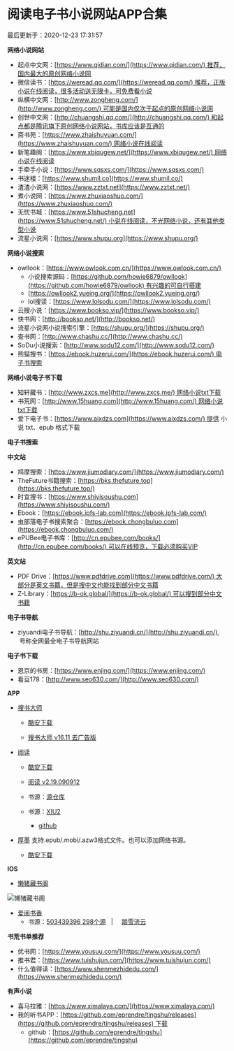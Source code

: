 阅读电子书小说网站APP合集[](#阅读电子书小说网站APP合集)
=================================

最后更新于：2020-12-23 17:31:57

**网络小说网站**

*   起点中文网：[https://www.qidian.com/](https://www.qidian.com/) 推荐，国内最大的原创网络小说网
*   微信读书：[https://weread.qq.com/](https://weread.qq.com/) 推荐，正版小说在线阅读，很多活动送无限卡，可免费看小说
*   纵横中文网：[http://www.zongheng.com/](http://www.zongheng.com/) 可能是国内仅次于起点的原创网络小说网
*   创世中文网：[http://chuangshi.qq.com/](http://chuangshi.qq.com/) 和起点都是腾讯旗下原创网络小说网站，书库应该是互通的
*   斋书苑：[https://www.zhaishuyuan.com/](https://www.zhaishuyuan.com/) 网络小说在线阅读
*   新笔趣阁：[https://www.xbiqugew.net/](https://www.xbiqugew.net/) 网络小说在线阅读
*   手牵手小说：[https://www.sqsxs.com/](https://www.sqsxs.com/)
*   书迷楼：[https://www.shumil.co](https://www.shumil.co/)
*   渣渣小说网：[https://www.zztxt.net](https://www.zztxt.net/)
*   煮小说网：[https://www.zhuxiaoshuo.com/](https://www.zhuxiaoshuo.com/)
*   无忧书城：[https://www.51shucheng.net](https://www.51shucheng.net/) 小说在线阅读，不光网络小说，还有其他类型小说
*   流星小说网：[https://www.shupu.org](https://www.shupu.org/)

**网络小说搜索**

*   owllook：[https://www.owlook.com.cn/](https://www.owlook.com.cn/)
    *   小说搜索源码：[https://github.com/howie6879/owllook](https://github.com/howie6879/owllook) 有兴趣的可自行搭建
    *   [https://owllook2.yueing.org/](https://owllook2.yueing.org/)
    *   lol搜读：[https://www.lolsodu.com/](https://www.lolsodu.com/)
*   云搜小说：[https://www.bookso.vip/](https://www.bookso.vip/)
*   快书网：[http://bookso.net/](http://bookso.net/)
*   流星小说网小说搜索引擎：[https://shupu.org/](https://shupu.org/)
*   查书网：[http://www.chashu.cc/](http://www.chashu.cc/)
*   SoDu小说搜索：[http://www.sodu12.com/](http://www.sodu12.com/)
*   熊猫搜书：[https://ebook.huzerui.com/](https://ebook.huzerui.com/) 电子书搜索

**网络小说电子书下载**

*   知轩藏书：[http://www.zxcs.me](http://www.zxcs.me/) 网络小说txt下载
*   书荒网：[http://www.15huang.com](http://www.15huang.com/) 网络小说txt下载
*   爱下电子书：[https://www.aixdzs.com](https://www.aixdzs.com/) 提供 小说 txt、epub 格式下载

**电子书搜索**

**中文站**

*   鸠摩搜索：[https://www.jiumodiary.com/](https://www.jiumodiary.com/)
*   TheFuture书籍搜索：[https://bks.thefuture.top](https://bks.thefuture.top/)
*   时宜搜书：[https://www.shiyisoushu.com](https://www.shiyisoushu.com/)
*   Ebook：[https://ebook.ipfs-lab.com](https://ebook.ipfs-lab.com/)
*   虫部落电子书搜索聚合：[https://ebook.chongbuluo.com](https://ebook.chongbuluo.com/)
*   ePUBee电子书库：[http://cn.epubee.com/books/](http://cn.epubee.com/books/) 可以在线预览，下载必须购买VIP

**英文站**

*   PDF Drive：[https://www.pdfdrive.com](https://www.pdfdrive.com/) 大部分是英文书籍，但是搜中文也能找到部分中文书籍
*   Z-Library：[https://b-ok.global/](https://b-ok.global/) 可以搜到部分中文书籍

**电子书导航**

*   ziyuandi电子书导航：[http://shu.ziyuandi.cn/](http://shu.ziyuandi.cn/)   号称全网最全电子书导航网站

**电子书下载**

*   恩京的书房：[https://www.enjing.com/](https://www.enjing.com/)
*   看豆178：[http://www.seo630.com/](http://www.seo630.com/)

**APP**

*   [搜书大师](http://www.soushu.site/)
    
    *   [酷安下载](https://www.coolapk.com/apk/com.flyersoft.seekbooks)
    
    *   [搜书大师 v16.11 去广告版](https://www.lanzous.com/i6qshda)
*   [阅读](https://www.coolapk.com/apk/com.gedoor.monkeybook)
    
    *   [酷安下载](https://www.coolapk.com/apk/com.gedoor.monkeybook)
    
    *   [阅读 v2.19.090912](https://www.lanzous.com/i6qsheb)
    
    *   书源：[源仓库](http://ku.mumuceo.com/yuedu/index/index.html)
    *   书源：[XIU2](https://xiu2.github.io/yuedu/)
        *   [github](https://github.com/XIU2/yuedu)
*   [厚墨](https://www.deepink.cn/) 支持.epub/.mobi/.azw3格式文件。也可以添加网络书源。
    *   [酷安下载](https://www.coolapk.com/apk/cn.deepink.reader)

**IOS**

*   [懒猪藏书阁](https://apps.apple.com/cn/app/id1487772232)

![懒猪藏书阁](https://meta.appinn.net/uploads/default/original/2X/e/ec3501fbd17498b4de245197a8f8be7ceaa0c1e0.png)

*   [爱阅书香](https://apps.apple.com/cn/app/e7-88-b1-e9-98-85-e4-b9-a6-e9-a6-99/id1137819437)
    *   书源：[503439396 298个源](https://quqi.gblhgk.com/s/289322/Znwhe8brxKGQz7Jt)   |     [踏雪流云](https://gitee.com/q7478729/books)

**书荒书单推荐**

*   优书网：[https://www.yousuu.com/](https://www.yousuu.com/)
*   推书君：[https://www.tuishujun.com/](https://www.tuishujun.com/)
*   什么值得读：[https://www.shenmezhidedu.com/](https://www.shenmezhidedu.com/)

**有声小说**

*   喜马拉雅：[https://www.ximalaya.com/](https://www.ximalaya.com/)
*   我的听书APP：[https://github.com/eprendre/tingshu/releases](https://github.com/eprendre/tingshu/releases) 下载
    *   github：[https://github.com/eprendre/tingshu](https://github.com/eprendre/tingshu)